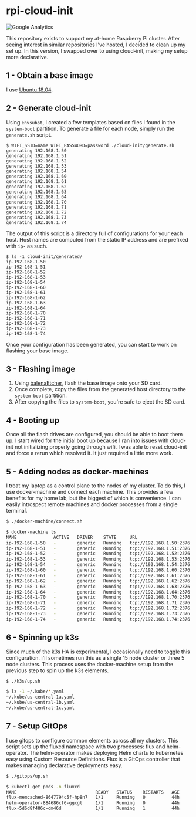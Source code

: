 # rpi-cloud-init
![Google Analytics](https://www.google-analytics.com/collect?v=1&tid=UA-172921913-1&cid=555&t=event&ec=repo&ea=open&dp=rpi-cloud-init&dt=rpi-cloud-init)

This repository exists to support my at-home Raspberry Pi cluster.
After seeing interest in similar repositories I've hosted, I decided to clean up my set up.
In this version, I swapped over to using cloud-init, making my setup more declarative.

## 1 - Obtain a base image

I use [Ubuntu 18.04](https://ubuntu.com/download/raspberry-pi).

## 2 - Generate cloud-init

Using `envsubst`, I created a few templates based on files I found in the `system-boot` partition.
To generate a file for each node, simply run the `generate.sh` script.

```
$ WIFI_SSID=name WIFI_PASSWORD=password ./cloud-init/generate.sh
generating 192.168.1.50
generating 192.168.1.51
generating 192.168.1.52
generating 192.168.1.53
generating 192.168.1.54
generating 192.168.1.60
generating 192.168.1.61
generating 192.168.1.62
generating 192.168.1.63
generating 192.168.1.64
generating 192.168.1.70
generating 192.168.1.71
generating 192.168.1.72
generating 192.168.1.73
generating 192.168.1.74
```

The output of this script is a directory full of configurations for your each host.
Host names are computed from the static IP address and are prefixed with `ip-` as such.

```
$ ls -1 cloud-init/generated/
ip-192-168-1-50
ip-192-168-1-51
ip-192-168-1-52
ip-192-168-1-53
ip-192-168-1-54
ip-192-168-1-60
ip-192-168-1-61
ip-192-168-1-62
ip-192-168-1-63
ip-192-168-1-64
ip-192-168-1-70
ip-192-168-1-71
ip-192-168-1-72
ip-192-168-1-73
ip-192-168-1-74
```

Once your configuration has been generated, you can start to work on flashing your base image.

## 3 - Flashing image

1. Using [balenaEtcher](https://www.balena.io/etcher), flash the base image onto your SD card.
2. Once complete, copy the files from the generated host directory to the `system-boot` partition.
3. After copying the files to `system-boot`, you're safe to eject the SD card.

## 4 - Booting up

Once all the flash drives are configured, you should be able to boot them up.
I start wired for the initial boot up because I ran into issues with cloud-init not initializing properly going through wifi.
I was able to reset cloud-init and force a rerun which resolved it.
It just required a little more work.

## 5 - Adding nodes as docker-machines

I treat my laptop as a control plane to the nodes of my cluster.
To do this, I use docker-machine and connect each machine.
This provides a few benefits for my home lab, but the biggest of which is convenience.
I can easily introspect remote machines and docker processes from a single terminal.

```bash
$ ./docker-machine/connect.sh

$ docker-machine ls
NAME              ACTIVE   DRIVER    STATE     URL                       SWARM   DOCKER     ERRORS
ip-192-168-1-50   -        generic   Running   tcp://192.168.1.50:2376           v19.03.8   
ip-192-168-1-51   -        generic   Running   tcp://192.168.1.51:2376           v19.03.8   
ip-192-168-1-52   -        generic   Running   tcp://192.168.1.52:2376           v19.03.8   
ip-192-168-1-53   -        generic   Running   tcp://192.168.1.53:2376           v19.03.8   
ip-192-168-1-54   -        generic   Running   tcp://192.168.1.54:2376           v19.03.8   
ip-192-168-1-60   -        generic   Running   tcp://192.168.1.60:2376           v19.03.8   
ip-192-168-1-61   -        generic   Running   tcp://192.168.1.61:2376           v19.03.8   
ip-192-168-1-62   -        generic   Running   tcp://192.168.1.62:2376           v19.03.8   
ip-192-168-1-63   -        generic   Running   tcp://192.168.1.63:2376           v19.03.8   
ip-192-168-1-64   -        generic   Running   tcp://192.168.1.64:2376           v19.03.8   
ip-192-168-1-70   -        generic   Running   tcp://192.168.1.70:2376           v19.03.8   
ip-192-168-1-71   -        generic   Running   tcp://192.168.1.71:2376           v19.03.8   
ip-192-168-1-72   -        generic   Running   tcp://192.168.1.72:2376           v19.03.8   
ip-192-168-1-73   -        generic   Running   tcp://192.168.1.73:2376           v19.03.8   
ip-192-168-1-74   -        generic   Running   tcp://192.168.1.74:2376           v19.03.8   
```

## 6 - Spinning up k3s

Since much of the k3s HA is experimental, I occasionally need to toggle this configuration.
I'll sometimes run this as a single 15 node cluster or three 5 node clusters.
This process uses the docker-machine setup from the previous step to spin up the k3s elements.

```bash
$ ./k3s/up.sh

$ ls -1 ~/.kube/*.yaml
~/.kube/us-central-1a.yaml
~/.kube/us-central-1b.yaml
~/.kube/us-central-1c.yaml
```

## 7 - Setup GitOps

I use gitops to configure common elements across all my clusters.
This script sets up the fluxcd namespace with two processes: flux and helm-operator.
The helm-operator makes deploying Helm charts to kubernetes easy using Custom Resource Definitions.
Flux is a GitOps controller that makes managing declarative deployments easy.

```bash
$ ./gitops/up.sh

$ kubectl get pods -n fluxcd
NAME                              READY   STATUS    RESTARTS   AGE
flux-memcached-8647794c5f-hp8n7   1/1     Running   0          44h
helm-operator-884686cf6-ggxgl     1/1     Running   0          44h
flux-5d6d8f486c-dm46d             1/1     Running   1          44h
```
